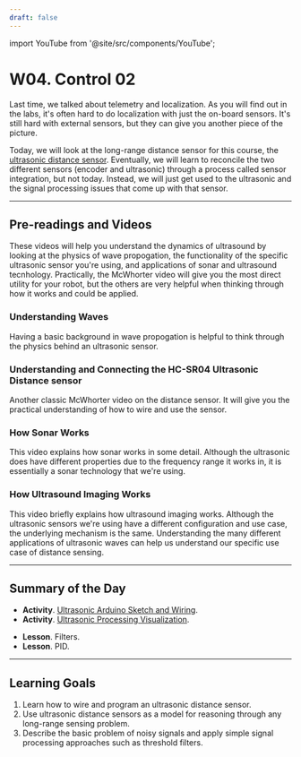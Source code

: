 ```yaml
---
draft: false
---
```


import YouTube from '@site/src/components/YouTube';


# W04. Control 02
Last time, we talked about telemetry and localization. As you will find out in the labs, it's often hard to do localization with just the on-board sensors. It's still hard with external sensors, but they can give you another piece of the picture.

Today, we will look at the long-range distance sensor for this course, the [ultrasonic distance sensor](https://projecthub.arduino.cc/Isaac100/getting-started-with-the-hc-sr04-ultrasonic-sensor-7cabe1). Eventually, we will learn to reconcile the two different sensors (encoder and ultrasonic) through a process called sensor integration, but not today. Instead, we will just get used to the ultrasonic and the signal processing issues that come up with that sensor.

---
## Pre-readings and Videos
These videos will help you understand the dynamics of ultrasound by looking at the physics of wave propogation, the functionality of the specific ultrasonic sensor you're using, and applications of sonar and ultrasound tecnhology. Practically, the McWhorter video will give you the most direct utility for your robot, but the others are very helpful when thinking through how it works and could be applied.

### Understanding Waves
<YouTube id="DovunOxlY1k" />
Having a basic background in wave propogation is helpful to think through the physics behind an ultrasonic sensor.

### Understanding and Connecting the HC-SR04 Ultrasonic Distance sensor

<YouTube id="iM-UKXCUI0rE" />
Another classic McWhorter video on the distance sensor. It will give you the practical understanding of how to wire and use the sensor.

### How Sonar Works
<YouTube id="AqqaYs7LjlM" />
This video explains how sonar works in some detail. Although the ultrasonic does have different properties due to the frequency range it works in, it is essentially a sonar technology that we're using.

### How Ultrasound Imaging Works
<YouTube id="I1Bdp2tMFsY" />
This video briefly explains how ultrasound imaging works. Although the ultrasonic sensors we're using have a different configuration and use case, the underlying mechanism is the same. Understanding the many different applications of ultrasonic waves can help us understand our specific use case of distance sensing.


---
## Summary of the Day

<!-- - **Activity**. [Ultrasonic to Servo](docs/teaching/activities/ultrasonic-to-servo). -->
- **Activity**. [Ultrasonic Arduino Sketch and Wiring](https://www.tinkercad.com/things/0ZcVbvEtyh1-ultrasonic-basics?sharecode=EYkwNC3pRK0EH-b4Xe3xGWELpxXgU3D0wV2ezMiLibg).
- **Activity**. [Ultrasonic Processing Visualization](/teaching/activities/ultrasonic-filters).

<!-- - **Lesson**. [Filters](/teaching/lessons/filters.md). -->
- **Lesson**. Filters.
- **Lesson**. PID.


---
## Learning Goals
1. Learn how to wire and program an ultrasonic distance sensor.
2. Use ultrasonic distance sensors as a model for reasoning through any long-range sensing problem.
3. Describe the basic problem of noisy signals and apply simple signal processing approaches such as threshold filters.